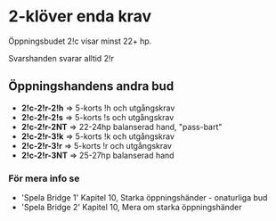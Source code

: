 # 2-klöver enda krav

Öppningsbudet 2!c visar minst 22+ hp.

Svarshanden svarar alltid 2!r

## Öppningshandens andra bud

- **2!c-2!r-2!h** ⇒ 5-korts !h och utgångskrav
- **2!c-2!r-2!s** ⇒ 5-korts !s och utgångskrav
- **2!c-2!r-2NT** ⇒ 22-24hp balanserad hand, "pass-bart"
- **2!c-2!r-3!k** ⇒ 5-korts !k och utgångskrav
- **2!c-2!r-3!r** ⇒ 5-korts !r och utgångskrav
- **2!c-2!r-3NT** ⇒ 25-27hp balanserad hand

### För mera info se

- 'Spela Bridge 1' Kapitel 10, Starka öppningshänder - onaturliga bud
- 'Spela Bridge 2' Kapitel 10, Mera om starka öppningshänder
